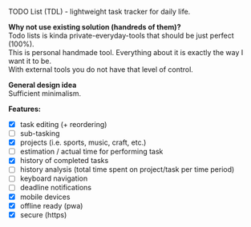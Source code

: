 TODO List (TDL) - lightweight task tracker for daily life.

**Why not use existing solution (handreds of them)?**  
Todo lists is kinda private-everyday-tools that should be just perfect (100%).  
This is personal handmade tool. Everything about it is exactly the way I want it to be.  
With external tools you do not have that level of control.

**General design idea**  
Sufficient minimalism.

**Features:**
- [x] task editing (+ reordering)
- [ ] sub-tasking
- [x] projects (i.e. sports, music, craft, etc.)
- [ ] estimation / actual time for performing task
- [x] history of completed tasks
- [ ] history analysis (total time spent on project/task per time period)
- [ ] keyboard navigation
- [ ] deadline notifications
- [x] mobile devices
- [x] offline ready (pwa)
- [x] secure (https)
